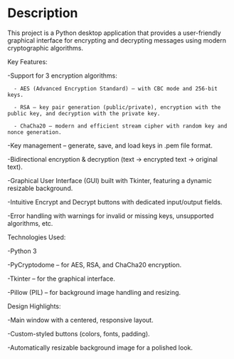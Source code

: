 # Description
This project is a Python desktop application that provides a user-friendly graphical interface for encrypting and decrypting messages using modern cryptographic algorithms.

Key Features:

  -Support for 3 encryption algorithms:
  
      - AES (Advanced Encryption Standard) – with CBC mode and 256-bit keys.
  
      - RSA – key pair generation (public/private), encryption with the public key, and decryption with the private key.
  
      - ChaCha20 – modern and efficient stream cipher with random key and nonce generation.
  
  -Key management – generate, save, and load keys in .pem file format.
  
  -Bidirectional encryption & decryption (text → encrypted text → original text).
  
  -Graphical User Interface (GUI) built with Tkinter, featuring a dynamic resizable background.
  
  -Intuitive Encrypt and Decrypt buttons with dedicated input/output fields.
  
  -Error handling with warnings for invalid or missing keys, unsupported algorithms, etc.

Technologies Used:

  -Python 3
    
  -PyCryptodome – for AES, RSA, and ChaCha20 encryption.
    
  -Tkinter – for the graphical interface.
    
  -Pillow (PIL) – for background image handling and resizing.

Design Highlights:

  -Main window with a centered, responsive layout.

  -Custom-styled buttons (colors, fonts, padding).
  
  -Automatically resizable background image for a polished look.
